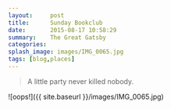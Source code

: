 ```yaml
---
layout:     post
title:      Sunday Bookclub
date:       2015-08-17 10:58:29
summary:    The Great Gatsby
categories: 
splash_image: images/IMG_0065.jpg
tags: [blog,places]
---
```


<blockquote>
  <p>
    A little party never killed nobody.
  </p>
</blockquote>

![oops!]({{ site.baseurl }}/images/IMG_0065.jpg)
